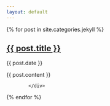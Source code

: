 ```yaml
---
layout: default
---
```

{% for post in site.categories.jekyll %}


<div class="blog-post">
            <h2 class="blog-post-title"><a href="{{ post.url|prepand: site.baseurl }}">{{ post.title }}</a></h2>
            <p class="blog-post-meta">{{ post.date }}</p>
			{{ post.content }}

			</div>

{% endfor %}